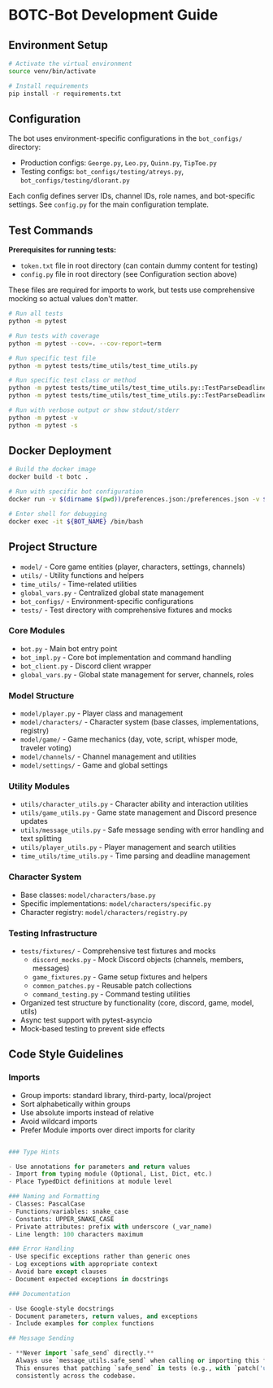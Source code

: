 # BOTC-Bot Development Guide

## Environment Setup
```bash
# Activate the virtual environment
source venv/bin/activate

# Install requirements
pip install -r requirements.txt
```

## Configuration

The bot uses environment-specific configurations in the `bot_configs/` directory:

- Production configs: `George.py`, `Leo.py`, `Quinn.py`, `TipToe.py`
- Testing configs: `bot_configs/testing/atreys.py`, `bot_configs/testing/dlorant.py`

Each config defines server IDs, channel IDs, role names, and bot-specific settings. See `config.py` for the main
configuration template.

## Test Commands

**Prerequisites for running tests:**

- `token.txt` file in root directory (can contain dummy content for testing)
- `config.py` file in root directory (see Configuration section above)

These files are required for imports to work, but tests use comprehensive mocking so actual values don't matter.

```bash
# Run all tests
python -m pytest

# Run tests with coverage
python -m pytest --cov=. --cov-report=term

# Run specific test file
python -m pytest tests/time_utils/test_time_utils.py

# Run specific test class or method
python -m pytest tests/time_utils/test_time_utils.py::TestParseDeadline
python -m pytest tests/time_utils/test_time_utils.py::TestParseDeadline::test_unix_timestamp

# Run with verbose output or show stdout/stderr
python -m pytest -v
python -m pytest -s
```

## Docker Deployment

```bash
# Build the docker image
docker build -t botc .

# Run with specific bot configuration
docker run -v $(dirname $(pwd))/preferences.json:/preferences.json -v $(pwd):/app -v $(pwd)/bot_configs/${BOT_NAME}.py:/app/config.py -d --name ${BOT_NAME} botc

# Enter shell for debugging
docker exec -it ${BOT_NAME} /bin/bash
```

## Project Structure

- `model/` - Core game entities (player, characters, settings, channels)
- `utils/` - Utility functions and helpers
- `time_utils/` - Time-related utilities
- `global_vars.py` - Centralized global state management
- `bot_configs/` - Environment-specific configurations
- `tests/` - Test directory with comprehensive fixtures and mocks

### Core Modules

- `bot.py` - Main bot entry point
- `bot_impl.py` - Core bot implementation and command handling
- `bot_client.py` - Discord client wrapper
- `global_vars.py` - Global state management for server, channels, roles

### Model Structure

- `model/player.py` - Player class and management
- `model/characters/` - Character system (base classes, implementations, registry)
- `model/game/` - Game mechanics (day, vote, script, whisper mode, traveler voting)
- `model/channels/` - Channel management and utilities
- `model/settings/` - Game and global settings

### Utility Modules

- `utils/character_utils.py` - Character ability and interaction utilities
- `utils/game_utils.py` - Game state management and Discord presence updates
- `utils/message_utils.py` - Safe message sending with error handling and text splitting
- `utils/player_utils.py` - Player management and search utilities
- `time_utils/time_utils.py` - Time parsing and deadline management

### Character System

- Base classes: `model/characters/base.py`
- Specific implementations: `model/characters/specific.py`
- Character registry: `model/characters/registry.py`

### Testing Infrastructure

- `tests/fixtures/` - Comprehensive test fixtures and mocks
  - `discord_mocks.py` - Mock Discord objects (channels, members, messages)
  - `game_fixtures.py` - Game setup fixtures and helpers
  - `common_patches.py` - Reusable patch collections
  - `command_testing.py` - Command testing utilities
- Organized test structure by functionality (core, discord, game, model, utils)
- Async test support with pytest-asyncio
- Mock-based testing to prevent side effects

## Code Style Guidelines

### Imports
- Group imports: standard library, third-party, local/project
- Sort alphabetically within groups
- Use absolute imports instead of relative
- Avoid wildcard imports
- Prefer Module imports over direct imports for clarity

```python

### Type Hints

- Use annotations for parameters and return values
- Import from typing module (Optional, List, Dict, etc.)
- Place TypedDict definitions at module level

### Naming and Formatting
- Classes: PascalCase
- Functions/variables: snake_case
- Constants: UPPER_SNAKE_CASE
- Private attributes: prefix with underscore (_var_name)
- Line length: 100 characters maximum

### Error Handling
- Use specific exceptions rather than generic ones
- Log exceptions with appropriate context
- Avoid bare except clauses
- Document expected exceptions in docstrings

### Documentation

- Use Google-style docstrings
- Document parameters, return values, and exceptions
- Include examples for complex functions

## Message Sending

- **Never import `safe_send` directly.**  
  Always use `message_utils.safe_send` when calling or importing this function.  
  This ensures that patching `safe_send` in tests (e.g., with `patch('utils.message_utils.safe_send')`) works
  consistently across the codebase.

